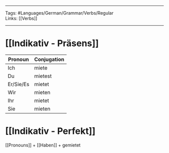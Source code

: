 ___
Tags: #Languages/German/Grammar/Verbs/Regular  
Links: [[Verbs]]
___
# [[Indikativ - Präsens]]
Pronoun|Conjugation
------------ | ------------
Ich | miete
Du | mietest
Er/Sie/Es | mietet
Wir | mieten
Ihr | mietet
Sie | mieten


# [[Indikativ - Perfekt]]
[[Pronouns]] + [[Haben]] + gemietet